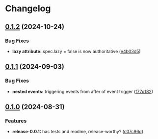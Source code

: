 # Changelog

## [0.1.2](https://github.com/BirdeeHub/lze/compare/v0.1.1...v0.1.2) (2024-10-24)


### Bug Fixes

* **lazy attribute:** spec.lazy = false is now authoritative ([e4b03d5](https://github.com/BirdeeHub/lze/commit/e4b03d557b5fae3ff563895c87143a30cba113a0))

## [0.1.1](https://github.com/BirdeeHub/lze/compare/v0.1.0...v0.1.1) (2024-09-03)


### Bug Fixes

* **nested events:** triggering events from after of event trigger ([f77d182](https://github.com/BirdeeHub/lze/commit/f77d182735f0df27c482b5894d2e73cd418cd6c2))

## [0.1.0](https://github.com/BirdeeHub/lze/compare/v0.0.0...v0.1.0) (2024-08-31)


### Features

* **release-0.0.1:** has tests and readme, release-worthy? ([c07c96d](https://github.com/BirdeeHub/lze/commit/c07c96db7fe71d4434e550d43ff89de2320297fe))
